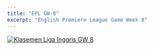 ```yaml
---
title: "EPL GW-8"
excerpt: "English Premiere League Game Week 8"
---
```


[![Klasemen Liga Inggris GW 8](https://catetan.istimiwir.host/assets/images/Screenshot_20191006-235423.jpg)](https://catetan.istimiwir.host/assets/images/Screenshot_20191006-235423.jpg)
